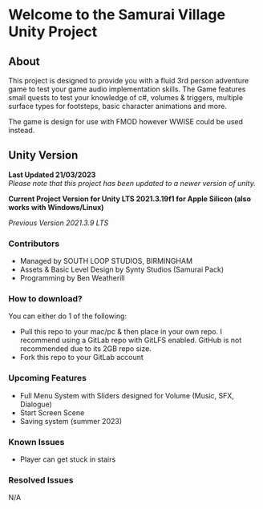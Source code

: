 # Welcome to the Samurai Village Unity Project

## About
This project is designed to provide you with a fluid 3rd person adventure game to test your game audio implementation skills. The Game features small quests to test your knowledge of c#, volumes & triggers, multiple surface types for footsteps, basic character animations and more.

The game is design for use with FMOD however WWISE could be used instead. 

## Unity Version
<b>Last Updated 21/03/2023</b> <br>
<i>Please note that this project has been updated to a newer version of unity. </i>

<b>Current Project Version for Unity LTS 2021.3.19f1 for Apple Silicon (also works with Windows/Linux)</b>

<i>Previous Version 2021.3.9 LTS</i>

### Contributors
- Managed by SOUTH LOOP STUDIOS, BIRMINGHAM
- Assets & Basic Level Design by Synty Studios (Samurai Pack)
- Programming by Ben Weatherill

### How to download?
You can either do 1 of the following:
- Pull this repo to your mac/pc & then place in your own repo. I recommend using a GitLab repo with GitLFS enabled. GitHub is not recommended due to its 2GB repo size. 
- Fork this repo to your GitLab account

### Upcoming Features
- Full Menu System with Sliders designed for Volume (Music, SFX, Dialogue)
- Start Screen Scene
- Saving system (summer 2023)

### Known Issues
- Player can get stuck in stairs

### Resolved Issues
N/A

